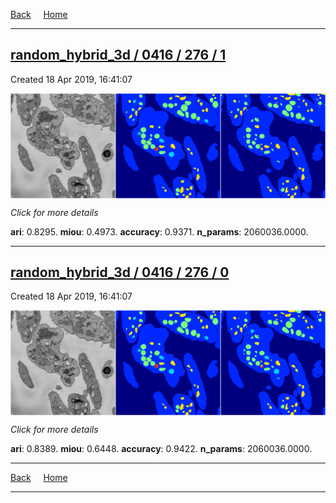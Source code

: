 
[Back](..)&nbsp;&nbsp;&nbsp;&nbsp;&nbsp;[Home](https://leapmanlab.github.io/snapshots)

---

<div class="summary"><a href="1"><h2>random_hybrid_3d / 0416 / 276 / 1</h2></a><p>Created 18 Apr 2019, 16:41:07
</p><a href="1"><img src="1/media/summary.png" align="center"></a><p>
<i>Click for more details</i>
</p></div>

**ari**: 0.8295. **miou**: 0.4973. **accuracy**: 0.9371. **n_params**: 2060036.0000. 

---

<div class="summary"><a href="0"><h2>random_hybrid_3d / 0416 / 276 / 0</h2></a><p>Created 18 Apr 2019, 16:41:07
</p><a href="0"><img src="0/media/summary.png" align="center"></a><p>
<i>Click for more details</i>
</p></div>

**ari**: 0.8389. **miou**: 0.6448. **accuracy**: 0.9422. **n_params**: 2060036.0000. 

---

[Back](..)&nbsp;&nbsp;&nbsp;&nbsp;&nbsp;[Home](https://leapmanlab.github.io/snapshots)

---